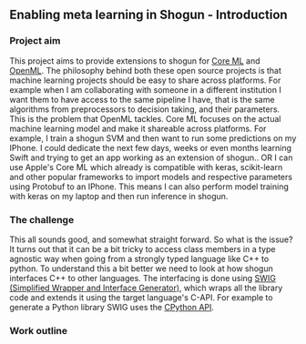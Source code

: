 ## Enabling meta learning in Shogun - Introduction

### Project aim

This project aims to provide extensions to shogun for [Core ML](https://github.com/apple/coremltools) and [OpenML](https://www.openml.org). The philosophy behind both these open source projects is that machine learning projects should be easy to share across platforms. For example when I am collaborating with someone in a different institution I want them to have access to the same pipeline I have, that is the same algorithms from preprocessors to decision taking, and their parameters. This is the problem that OpenML tackles. Core ML focuses on the actual machine learning model and make it shareable across platforms. For example, I train a shogun SVM and then want to run some predictions on my IPhone. I could dedicate the next few days, weeks or even months learning Swift and trying to get an app working as an extension of shogun.. OR I can use Apple's Core ML which already is compatible with keras, scikit-learn and other popular frameworks to import models and respective parameters using Protobuf to an IPhone. This means I can also perform model training with keras on my laptop and then run inference in shogun.

### The challenge

This all sounds good, and somewhat straight forward. So what is the issue? It turns out that it can be a bit tricky to access class members in a type agnostic way when going from a strongly typed language like C++ to python. To understand this a bit better we need to look at how shogun interfaces C++ to other languages. The interfacing is done using [SWIG (Simplified Wrapper and Interface Generator)](http://www.swig.org), which wraps all the library code and extends it using the target language's C-API. For example to generate a Python library SWIG uses the [CPython API](https://docs.python.org/3.7/c-api/index.html).

### Work outline
